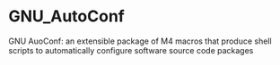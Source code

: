 # GNU_AutoConf
GNU AuoConf: an extensible package of M4 macros that produce shell scripts to automatically configure software source code packages
